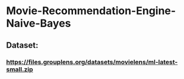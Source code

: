 # Movie-Recommendation-Engine-Naive-Bayes


## Dataset:
### https://files.grouplens.org/datasets/movielens/ml-latest-small.zip